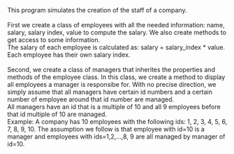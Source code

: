 This program simulates the creation of the staff of a company.
<br><br> First we create a class of employees with all the needed information: name, salary, salary index, value to compute the salary. We also create methods to get access to some information.
<br> The salary of each employee is calculated as: salary = salary_index * value. Each employee has their own salary index.
<br><br> Second, we create a class of managers that inherites the properties and methods of the employee class. In this class, we create a method to display all employees a manager is responsibe for.
With no precise direction, we simply assume that all managers have certain id numbers and a certain number of employee around that id number are managed. 
<br> All managers have an id that is a multiple of 10 and all 9 employees before that id multiple of 10 are managed.
<br> Example: A company has 10 employees with the following ids: 1, 2, 3, 4, 5, 6, 7, 8, 9, 10. The assumption we follow is that employee with id=10 is a manager and employees with ids=1,2,...,8, 9 are all managed by manager of id=10.

